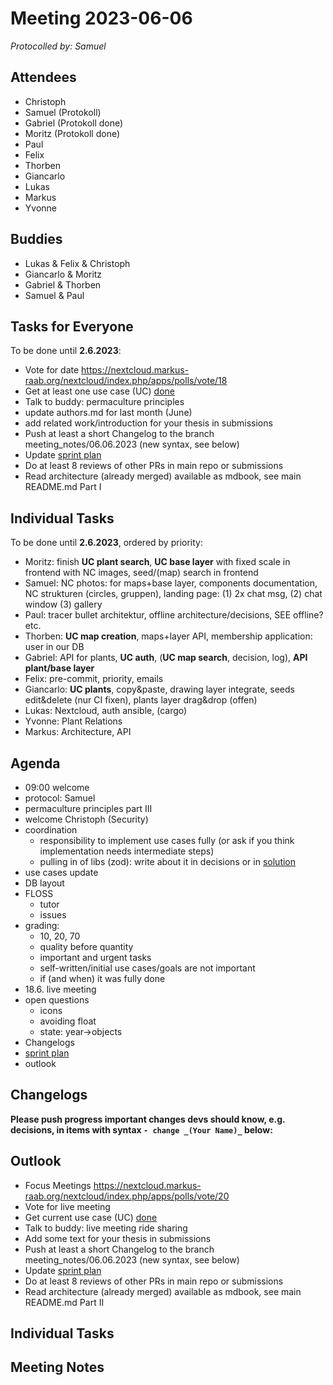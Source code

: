 # Meeting 2023-06-06

_Protocolled by: Samuel_

## Attendees

- Christoph
- Samuel (Protokoll)
- Gabriel (Protokoll done)
- Moritz (Protokoll done)
- Paul
- Felix
- Thorben
- Giancarlo
- Lukas
- Markus
- Yvonne

## Buddies

- Lukas & Felix & Christoph
- Giancarlo & Moritz
- Gabriel & Thorben
- Samuel & Paul

## Tasks for Everyone

To be done until **2.6.2023**:

- Vote for date https://nextcloud.markus-raab.org/nextcloud/index.php/apps/polls/vote/18
- Get at least one use case (UC) [done](doc/usecases/README.md)
- Talk to buddy: permaculture principles
- update authors.md for last month (June)
- add related work/introduction for your thesis in submissions
- Push at least a short Changelog to the branch meeting_notes/06.06.2023 (new syntax, see below)
- Update [sprint plan](https://github.com/orgs/ElektraInitiative/projects/4/)
- Do at least 8 reviews of other PRs in main repo or submissions
- Read architecture (already merged) available as mdbook, see main README.md Part I

## Individual Tasks

To be done until **2.6.2023**, ordered by priority:

- Moritz: finish **UC plant search**, **UC base layer** with fixed scale in frontend with NC images, seed/(map) search in frontend
- Samuel: NC photos: for maps+base layer, components documentation, NC strukturen (circles, gruppen), landing page: (1) 2x chat msg, (2) chat window (3) gallery
- Paul: tracer bullet architektur, offline architecture/decisions, SEE offline? etc.
- Thorben: **UC map creation**, maps+layer API, membership application: user in our DB
- Gabriel: API for plants, **UC auth**, (**UC map search**, decision, log), **API plant/base layer**
- Felix: pre-commit, priority, emails
- Giancarlo: **UC plants**, copy&paste, drawing layer integrate, seeds edit&delete (nur CI fixen), plants layer drag&drop (offen)
- Lukas: Nextcloud, auth ansible, (cargo)
- Yvonne: Plant Relations
- Markus: Architecture, API

## Agenda

- 09:00 welcome
- protocol: Samuel
- permaculture principles part III
- welcome Christoph (Security)
- coordination
  - responsibility to implement use cases fully (or ask if you think implementation needs intermediate steps)
  - pulling in of libs (zod): write about it in decisions or in [solution](/doc/architecture/04solution.md)
- use cases update
- DB layout
- FLOSS
  - tutor
  - issues
- grading:
  - 10, 20, 70
  - quality before quantity
  - important and urgent tasks
  - self-written/initial use cases/goals are not important
  - if (and when) it was fully done
- 18.6. live meeting
- open questions
  - icons
  - avoiding float
  - state: year->objects
- Changelogs
- [sprint plan](https://github.com/orgs/ElektraInitiative/projects/4/)
- outlook

## Changelogs

**Please push progress important changes devs should know, e.g. decisions, in items with syntax `- change _(Your Name)_` below:**

## Outlook

- Focus Meetings https://nextcloud.markus-raab.org/nextcloud/index.php/apps/polls/vote/20
- Vote for live meeting
- Get current use case (UC) [done](doc/usecases/README.md)
- Talk to buddy: live meeting ride sharing
- Add some text for your thesis in submissions
- Push at least a short Changelog to the branch meeting_notes/06.06.2023 (new syntax, see below)
- Update [sprint plan](https://github.com/orgs/ElektraInitiative/projects/4/)
- Do at least 8 reviews of other PRs in main repo or submissions
- Read architecture (already merged) available as mdbook, see main README.md Part II

## Individual Tasks

## Meeting Notes
